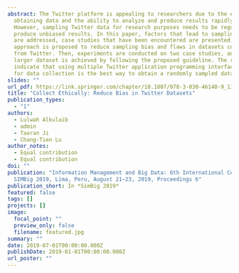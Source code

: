 ```yaml
---
abstract: The Twitter platform is appealing to researchers due to the ease of
  obtaining data and the ability to analyze and produce results rapidly.
  However, sampling Twitter data for research purposes needs to be regulated to
  produce unbiased results. In this paper, factors that lead to sampling bias
  are addressed, case studies that have been encountered are presented, and an
  approach is proposed to reduce sampling bias and flaws in datasets collected
  from Twitter. Then, experiments are conducted on two case studies, and a
  larger dataset is achieved by following the proposed guideline. The results
  indicate that using multiple Twitter application programming interfaces (APIs)
  for data collection is the best way to obtain a randomly sampled dataset.
slides: ""
url_pdf: https://link.springer.com/chapter/10.1007/978-3-030-46140-9_11
title: "Collect Ethically: Reduce Bias in Twitter Datasets"
publication_types:
  - "1"
authors:
  - Lulwah Alkulaib
  - admin
  - Taoran Ji
  - Chang-Tien Lu
author_notes:
  - Equal contribution
  - Equal contribution
doi: ""
publication: "Information Management and Big Data: 6th International Conference,
  SIMBig 2019, Lima, Peru, August 21–23, 2019, Proceedings 6"
publication_short: In *SimBig 2019*
featured: false
tags: []
projects: []
image:
  focal_point: ""
  preview_only: false
  filename: featured.jpg
summary: ""
date: 2019-07-01T00:00:00.000Z
publishDate: 2019-01-01T00:00:00.000Z
url_poster: ""
---
```


